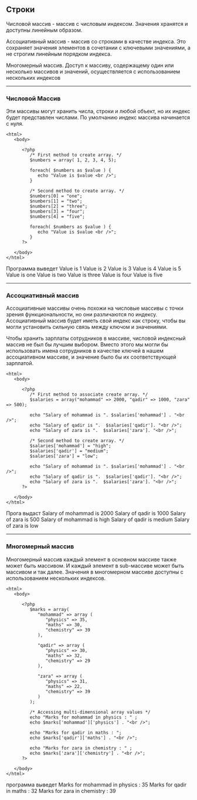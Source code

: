 
## Строки

Числовой массив - массив с числовым индексом. Значения хранятся и доступны линейным образом.

Ассоциативный массив - массив со строками в качестве индекса. Это сохраняет значения элементов в сочетании с ключевыми значениями,
а не строгим линейным порядком индекса.

Многомерный массив. Доступ к массиву, содержащему один или несколько массивов и значений, осуществляется с использованием нескольких индексов
____________________
### Числовой Массив

Эти массивы могут хранить числа, строки и любой объект, но их индекс будет представлен числами. По умолчанию индекс массива начинается с нуля.
```
<html>
   <body>

      <?php
         /* First method to create array. */
         $numbers = array( 1, 2, 3, 4, 5);

         foreach( $numbers as $value ) {
            echo "Value is $value <br />";
         }

         /* Second method to create array. */
         $numbers[0] = "one";
         $numbers[1] = "two";
         $numbers[2] = "three";
         $numbers[3] = "four";
         $numbers[4] = "five";

         foreach( $numbers as $value ) {
            echo "Value is $value <br />";
         }
      ?>

   </body>
</html>
```
Программа выведет
Value is 1
Value is 2
Value is 3
Value is 4
Value is 5
Value is one
Value is two
Value is three
Value is four
Value is five
_____________________
### Ассоциативный массив
Ассоциативные массивы очень похожи на числовые массивы с точки зрения функциональности,
но они различаются по индексу. Ассоциативный массив будет иметь свой индекс как строку,
чтобы вы могли установить сильную связь между ключом и значениями.

Чтобы хранить зарплаты сотрудников в массиве, числовой индексный массив не был бы лучшим выбором.
Вместо этого мы могли бы использовать имена сотрудников в качестве ключей в нашем ассоциативном массиве,
и значение было бы их соответствующей зарплатой.
```
<html>
   <body>

      <?php
         /* First method to associate create array. */
         $salaries = array("mohammad" => 2000, "qadir" => 1000, "zara" => 500);

         echo "Salary of mohammad is ". $salaries['mohammad'] . "<br />";
         echo "Salary of qadir is ".  $salaries['qadir']. "<br />";
         echo "Salary of zara is ".  $salaries['zara']. "<br />";

         /* Second method to create array. */
         $salaries['mohammad'] = "high";
         $salaries['qadir'] = "medium";
         $salaries['zara'] = "low";

         echo "Salary of mohammad is ". $salaries['mohammad'] . "<br />";
         echo "Salary of qadir is ".  $salaries['qadir']. "<br />";
         echo "Salary of zara is ".  $salaries['zara']. "<br />";
      ?>

   </body>
</html>
```
Прога выдаст
Salary of mohammad is 2000
Salary of qadir is 1000
Salary of zara is 500
Salary of mohammad is high
Salary of qadir is medium
Salary of zara is low
__________________

### Многомерный массив

Многомерный массив каждый элемент в основном массиве также может быть массивом.
И каждый элемент в sub-массиве может быть массивом и так далее.
Значения в многомерном массиве доступны с использованием нескольких индексов.
```
<html>
   <body>

      <?php
         $marks = array(
            "mohammad" => array (
               "physics" => 35,
               "maths" => 30,
               "chemistry" => 39
            ),

            "qadir" => array (
               "physics" => 30,
               "maths" => 32,
               "chemistry" => 29
            ),

            "zara" => array (
               "physics" => 31,
               "maths" => 22,
               "chemistry" => 39
            )
         );

         /* Accessing multi-dimensional array values */
         echo "Marks for mohammad in physics : " ;
         echo $marks['mohammad']['physics'] . "<br />";

         echo "Marks for qadir in maths : ";
         echo $marks['qadir']['maths'] . "<br />";

         echo "Marks for zara in chemistry : " ;
         echo $marks['zara']['chemistry'] . "<br />";
      ?>

   </body>
</html>
```
программа выведет
Marks for mohammad in physics : 35
Marks for qadir in maths : 32
Marks for zara in chemistry : 39